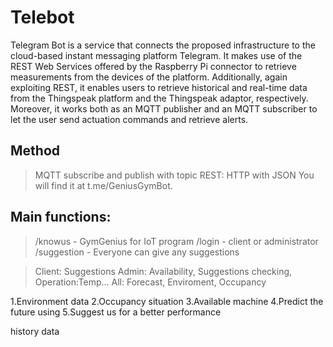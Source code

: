 # Telebot
Telegram Bot is a service that connects the proposed infrastructure to the cloud-based instant messaging platform Telegram. It makes use of the REST Web Services offered by the Raspberry Pi connector to retrieve measurements from the devices of the platform. Additionally, again exploiting REST, it enables users to retrieve historical and real-time data from the Thingspeak platform and the Thingspeak adaptor, respectively. Moreover, it works both as an MQTT publisher and an MQTT subscriber to let the user send actuation commands and retrieve alerts.

## Method
> MQTT subscribe and publish with topic
> REST: HTTP with JSON
You will find it at t.me/GeniusGymBot.

## Main functions:
> /knowus - GymGenius for IoT program
> /login - client or administrator
> /suggestion - Everyone can give any suggestions

> Client: Suggestions
> Admin: Availability, Suggestions checking, Operation:Temp...
> All: Forecast, Enviroment, Occupancy

1.Environment data
2.Occupancy situation
3.Available machine
4.Predict the future using
5.Suggest us for a better performance

history data